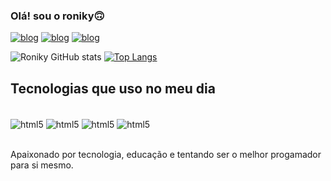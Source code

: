 


### Olá! sou o roniky🙃

[![blog](https://img.shields.io/badge/LinkedIn-0077B5?style=for-the-badge&logo=linkedin&logoColor=white)](https://www.linkedin.com/in/roni-almeida-41a39a263)
[![blog](https://img.shields.io/badge/Instagram-E4405F?style=for-the-badge&logo=instagram&logoColor=white)](http://instagram.com/liu_seila)
[![blog](https://img.shields.io/badge/Reddit-FF4500?style=for-the-badge&logo=reddit&logoColor=white)](http://reddit.com/u/luffyynho)


![Roniky GitHub stats](https://github-readme-stats.vercel.app/api?username=roniky&show_icons=true&theme=tokyonight)
[![Top Langs](https://github-readme-stats.vercel.app/api/top-langs/?username=roniky&show_icons=true&theme=tokyonight)](https://github.com/anuraghazra/github-readme-stats)

## Tecnologias que uso no meu dia

<div styles='display: inline_block'><br/>
<img align='center' alt="html5" src="https://img.shields.io/badge/HTML5-E34F26?style=for-the-badge&logo=html5&logoColor=white"/>
<img align='center' alt="html5" src="https://img.shields.io/badge/JavaScript-F7DF1E?style=for-the-badge&logo=javascript&logoColor=black"/>
<img align='center' alt="html5" src="https://img.shields.io/badge/CSS3-1572B6?style=for-the-badge&logo=css3&logoColor=white"/>
<img align='center' alt="html5" src="https://img.shields.io/badge/Node.js-43853D?style=for-the-badge&logo=node.js&logoColor=white"/>
</div><br>

Apaixonado por tecnologia, educação e tentando ser o melhor progamador para si mesmo.
